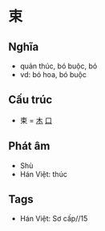 # 束

## Nghĩa

* quản thúc, bó buộc, bó
* vd: bó hoa, bó buộc

## Cấu trúc
* 束 = [木](木.md) [口](口.md)

## Phát âm

* Shù
* Hán Việt: thúc

## Tags
* Hán Việt: Sơ cấp//15

<script>window.HANZI_FIELD='束';</script>
